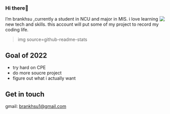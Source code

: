 ### Hi there👋
<img align="right" src="https://github-readme-stats.vercel.app/api?username=brankhsu&show_icons=true">
 I’m brankhsu ,currently a student in NCU and major in MIS.
 i love learning new tech and skills.
 this account will put some of my project to record my coding life.
 
 >img source=github-readme-stats
## Goal of 2022
* try hard on CPE
* do more soucre project
* figure out what i actually want

## Get in touch 
gmail: brankhsu1@gmail.com


